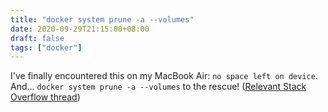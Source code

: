 ```yaml
---
title: "docker system prune -a --volumes"
date: 2020-09-29T21:15:00+08:00
draft: false
tags: ["docker"]
---
```

I've finally encountered this on my MacBook Air: `no space left on device`. And... `docker system prune -a --volumes` to the rescue! ([Relevant Stack Overflow thread](https://stackoverflow.com/questions/39878939/docker-filling-up-storage-on-macos))
